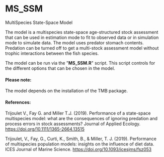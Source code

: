 # MS_SSM
MultiSpecies State-Space Model

The model is a multispecies state-space age-structured stock assessment that can be used in estimation mode to fit to observed data or in simulation mode to simulate data. The model uses predator stomach contents. Predation can be turned off to get a multi-stock assessment model without trophic interactions between the fish species.

The model can be run via the "**MS_SSM.R**" script. This script controls for the different options that can be chosen in the model.

#### Please note:
The model depends on the installation of the TMB package.

#### References:

Trijoulet V., Fay G. and Miller T.J. (2019). Performance of a state-space multispecies model: what are the consequences of ignoring predation and process errors in stock assessments? Journal of Applied Ecology. https://doi.org/10.1111/1365-2664.13515

Trijoulet, V., Fay, G., Curti, K., Smith, B., & Miller, T. J. (2019). Performance of multispecies population models: insights on the influence of diet data. ICES Journal of Marine Science. https://doi.org/10.1093/icesjms/fsz053